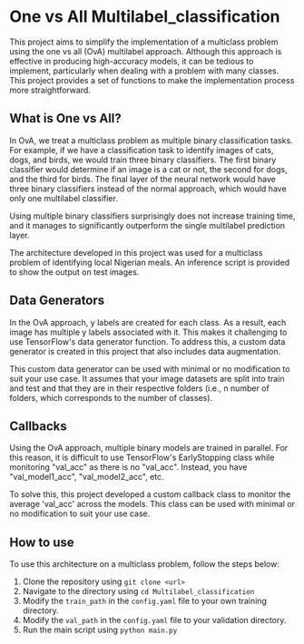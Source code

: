# One vs All Multilabel_classification
This project aims to simplify the implementation of a multiclass problem using the one vs all (OvA) multilabel approach. Although this approach is effective in producing high-accuracy models, it can be tedious to implement, particularly when dealing with a problem with many classes. This project provides a set of functions to make the implementation process more straightforward.

## What is One vs All?
In OvA, we treat a multiclass problem as multiple binary classification tasks. For example, if we have a classification task to identify images of cats, dogs, and birds, we would train three binary classifiers. The first binary classifier would determine if an image is a cat or not, the second for dogs, and the third for birds. The final layer of the neural network would have three binary classifiers instead of the normal approach, which would have only one multilabel classifier.

Using multiple binary classifiers surprisingly does not increase training time, and it manages to significantly outperform the single multilabel prediction layer.

The architecture developed in this project was used for a multiclass problem of identifying local Nigerian meals. An inference script is provided to show the output on test images.


## Data Generators
In the OvA approach, y labels are created for each class. As a result, each image has multiple y labels associated with it. This makes it challenging to use TensorFlow's data generator function. To address this, a custom data generator is created in this project that also includes data augmentation.

This custom data generator can be used with minimal or no modification to suit your use case. It assumes that your image datasets are split into train and test and that they are in their respective folders (i.e., n number of folders, which corresponds to the number of classes).

## Callbacks
Using the OvA approach, multiple binary models are trained in parallel. For this reason, it is difficult to use TensorFlow's EarlyStopping class while monitoring "val_acc" as there is no "val_acc". Instead, you have "val_model1_acc", "val_model2_acc", etc. 

To solve this, this project developed a custom callback class to monitor the average 'val_acc' across the models. This class can be used with minimal or no
modification to suit your use case.

## How to use
To use this architecture on a multiclass problem, follow the steps below:

1. Clone the repository using `git clone <url>`
2. Navigate to the directory using `cd Multilabel_classification`
3. Modify the `train_path` in the `config.yaml` file to your own training directory.
4. Modify the `val_path` in the `config.yaml` file to your validation directory.
5. Run the main script using `python main.py`
